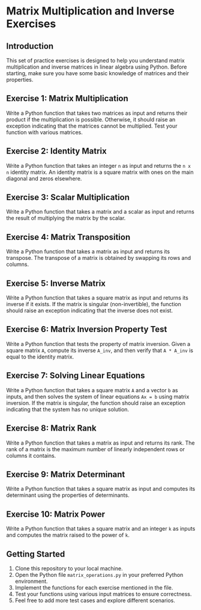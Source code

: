 # Matrix Multiplication and Inverse Exercises

## Introduction

This set of practice exercises is designed to help you understand matrix multiplication and inverse matrices in linear algebra using Python. Before starting, make sure you have some basic knowledge of matrices and their properties.

## Exercise 1: Matrix Multiplication

Write a Python function that takes two matrices as input and returns their product if the multiplication is possible. Otherwise, it should raise an exception indicating that the matrices cannot be multiplied. Test your function with various matrices.

## Exercise 2: Identity Matrix

Write a Python function that takes an integer `n` as input and returns the `n x n` identity matrix. An identity matrix is a square matrix with ones on the main diagonal and zeros elsewhere.

## Exercise 3: Scalar Multiplication

Write a Python function that takes a matrix and a scalar as input and returns the result of multiplying the matrix by the scalar.

## Exercise 4: Matrix Transposition

Write a Python function that takes a matrix as input and returns its transpose. The transpose of a matrix is obtained by swapping its rows and columns.

## Exercise 5: Inverse Matrix

Write a Python function that takes a square matrix as input and returns its inverse if it exists. If the matrix is singular (non-invertible), the function should raise an exception indicating that the inverse does not exist.

## Exercise 6: Matrix Inversion Property Test

Write a Python function that tests the property of matrix inversion. Given a square matrix `A`, compute its inverse `A_inv`, and then verify that `A * A_inv` is equal to the identity matrix.

## Exercise 7: Solving Linear Equations

Write a Python function that takes a square matrix `A` and a vector `b` as inputs, and then solves the system of linear equations `Ax = b` using matrix inversion. If the matrix is singular, the function should raise an exception indicating that the system has no unique solution.

## Exercise 8: Matrix Rank

Write a Python function that takes a matrix as input and returns its rank. The rank of a matrix is the maximum number of linearly independent rows or columns it contains.

## Exercise 9: Matrix Determinant

Write a Python function that takes a square matrix as input and computes its determinant using the properties of determinants.

## Exercise 10: Matrix Power

Write a Python function that takes a square matrix and an integer `k` as inputs and computes the matrix raised to the power of `k`.

## Getting Started

1. Clone this repository to your local machine.
2. Open the Python file `matrix_operations.py` in your preferred Python environment.
3. Implement the functions for each exercise mentioned in the file.
4. Test your functions using various input matrices to ensure correctness.
5. Feel free to add more test cases and explore different scenarios.
